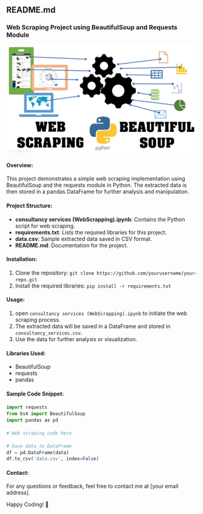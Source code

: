 ## README.md

### Web Scraping Project using BeautifulSoup and Requests Module

![Beautiful Soup Logo](webscrap.jpg)


#### Overview:
This project demonstrates a simple web scraping implementation using BeautifulSoup and the requests module in Python. The extracted data is then stored in a pandas DataFrame for further analysis and manipulation.

#### Project Structure:
- **consultancy services (WebScrapping).ipynb**: Contains the Python script for web scraping.
- **requirements.txt**: Lists the required libraries for this project.
- **data.csv**: Sample extracted data saved in CSV format.
- **README.md**: Documentation for the project.

#### Installation:
1. Clone the repository: `git clone https://github.com/yourusername/your-repo.git`
2. Install the required libraries: `pip install -r requirements.txt`

#### Usage:
1. open `consultancy services (WebScrapping).ipynb` to initiate the web scraping process.
2. The extracted data will be saved in a DataFrame and stored in `consultancy_services.csv`.
3. Use the data for further analysis or visualization.

#### Libraries Used:
- BeautifulSoup
- requests
- pandas

#### Sample Code Snippet:
```python
import requests
from bs4 import BeautifulSoup
import pandas as pd

# Web scraping code here

# Save data to DataFrame
df = pd.DataFrame(data)
df.to_csv('data.csv', index=False)
```

#### Contact:
For any questions or feedback, feel free to contact me at [your email address].

Happy Coding! 🚀
